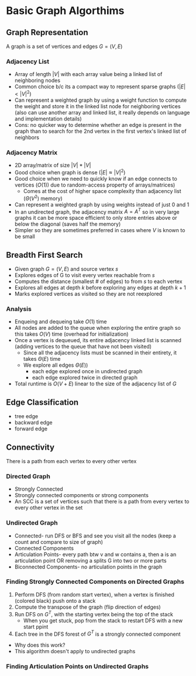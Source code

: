 # Basic Graph Algorthims

## Graph Representation

A graph is a set of vertices and edges $G = (V, E)$

### Adjacency List

- Array of length $|V|$ with each array value being a linked list of neighboring nodes 
- Common choice b/c its a compact way to represent sparse graphs ($|E| < |V|^2$)
- Can represent a weighted graph by using a weight function to compute the weight and store it in the linked list node for neighboring vertices (also can use another array and linked list, it really depends on language and implementation details)
- Cons: no quicker way to determine whether an edge is present in the graph than to search for the 2nd vertex in the first vertex's linked list of neighbors

### Adjacency Matrix

- 2D array/matrix of size $|V| * |V|$
- Good choice when graph is dense ($|E| \approx |V|^2$)
- Good choice when we need to quickly know if an edge connects to vertices ($O(1)$) due to random-access property of arrays/matrices)
  - Comes at the cost of higher space complexity than adjacency list ($\Theta(V^2)$ memory)
- Can represent a weighted graph by using weights instead of just 0 and 1
- In an undirected graph, the adjacency matrix $A = A^T$ so in very large graphs it can be more space efficient to only store entries above or below the diagonal (saves half the memory)
- Simpler so they are sometimes preferred in cases where $V$ is known to be small

## Breadth First Search

- Given graph $G = (V,E)$ and source vertex $s$
- Explores edges of G to visit every vertex reachable from $s$
- Computes the distance (smallest # of edges) to from $s$ to each vertex
- Explores all edges at depth $k$ before exploring any edges at depth $k + 1$
- Marks explored vertices as visited so they are not reexplored

### Analysis

- Enqueing and dequeing take $O(1)$ time
- All nodes are added to the queue when exploring the entire graph so this takes $O(V)$ time (overhead for initialization)
- Once a vertex is dequeued, its entire adjacency linked list is scanned (adding vertices to the queue that have not been visited) 
  - Since all the adjacency lists must be scanned in their entirety, it takes $\Theta(E)$ time
  - We explore all edges $\Theta(E))$
    - each edge explored once in undirected graph
    - each edge explored twice in directed graph
- Total runtime is $O(V + E)$ linear to the size of the adjacency list of $G$

## Edge Classification

- tree edge
- backward edge
- forward edge

## Connectivity 

There is a path from each vertex to every other vertex

### Directed Graph

- Strongly Connected
- Strongly connected components or strong components
- An SCC is a set of vertices such that there is a path from every vertex to every other vertex in the set

### Undirected Graph

- Connected- run DFS or BFS and see you visit all the nodes (keep a count and compare to size of graph)
- Connected Components
- Articulation Points- every path btw v and w contains a, then a is an articulation point OR removing a  splits G into two or more parts 
- Biconnected Components- no articulation points in the graph  

### Finding Strongly Connected Components on Directed Graphs

1. Perform DFS (from random start vertex), when a vertex is finished (colored black) push onto a stack
2. Compute the transpose of the graph (flip direction of edges)
3. Run DFS on $G^T$, with the starting vertex being the top of the stack
   - When you get stuck, pop from the stack to restart DFS with a new start ppint 
4. Each tree in the DFS forest of $G^T$ is a strongly connected component 

- Why does this work?
- This algorithm doesn't apply to undirected graphs

### Finding Articulation Points on Undirected Graphs


































